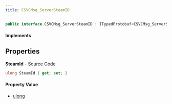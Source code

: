 ```yaml
---
title: CSVCMsg_ServerSteamID
---
```


```csharp
public interface CSVCMsg_ServerSteamID : ITypedProtobuf<CSVCMsg_ServerSteamID>, INativeHandle, INetMessage<CSVCMsg_ServerSteamID>, IDisposable
```

#### Implements

## Properties

**SteamId** - [Source Code](https://github.com/swiftly-solution/swiftlys2/blob/main/managed/src/SwiftlyS2.Generated/Protobufs/Interfaces/CSVCMsg_ServerSteamID.cs#L18)

```csharp
ulong SteamId { get; set; }
```

#### Property Value

- [ulong](https://learn.microsoft.com/dotnet/api/system.uint64)

